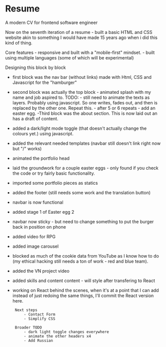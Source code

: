 # Resume
A modern CV for frontend software engineer

Now on the seventh iteration of a resume - built a basic HTML and CSS website akin to something I would have made 15 years ago when i did this kind of thing. 

Core features 
          - responsive and built with a "mobile-first" mindset. 
          - built using multiple languages (some of which will be experimental)
    

Designing this block by block
 - first block was the nav bar (without links) made with Html, CSS and Javascript for the "hamburger"
 - second block was actually the top block - animated splash with my name and job aspired to.
            TODO:
                - still need to animate the texts as layers. Probably using javascript. So one writes, fades out, and then is replaced by the other one. Repeat this.
                - after 5 or 6 repeats - add an easter egg. 
 -Third block was the about section. This is now laid out an has a draft of content.
 - added a dark/light mode toggle (that doesn't actually change the colours yet.) using javascript.
 - added the relevant needed templates (navbar still doesn't link right now but "/" works)  
 - animated the portfolio head
 - laid the groundwork for a couple easter eggs - only found if you check the code or try fairly basic functionality. 
 - imported some portfolio pieces as statics
 - added the footer (still needs some work and the translation button)
 - navbar is now functional  
 - added stage 1 of Easter egg 2 
 - navbar now sticky - but need to change something to put the burger back in position on phone
 - added video for RPG
 - added image carousel
 - blocked as much of the cookie data from YouTube as I know how to do (my ethical hacking still needs a ton of work - red and blue team). 
 - added the VN project video
 - added skills and content content - will style after transfering to React
 - working on React behind the scenes, when it's at a point that I can add instead of just redoing the same things, I'll commit the React version here. 
        
        Next steps
            - Contact Form
            - Simplify CSS

        Broader TODO
            - dark light toggle changes everywhere
            - animate the other headers x4
            - Add Russian
            
                        
